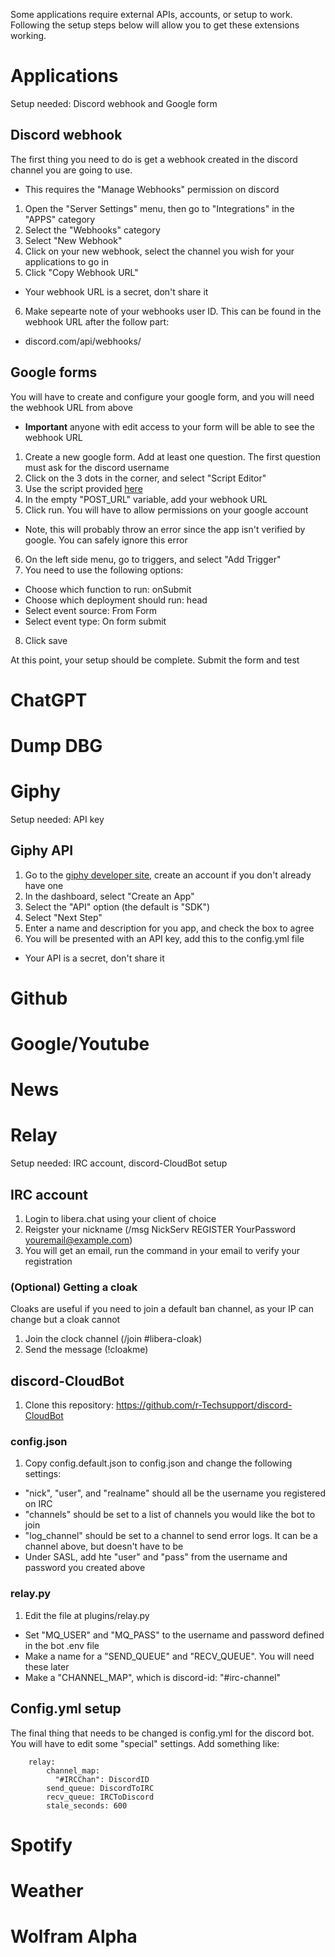 Some applications require external APIs, accounts, or setup to work. Following the setup steps below will allow you to get these extensions working.
# Applications
Setup needed: Discord webhook and Google form
## Discord webhook
The first thing you need to do is get a webhook created in the discord channel you are going to use.
- This requires the "Manage Webhooks" permission on discord
1. Open the "Server Settings" menu, then go to "Integrations" in the "APPS" category
2. Select the "Webhooks" category
3. Select "New Webhook"
4. Click on your new webhook, select the channel you wish for your applications to go in
5. Click "Copy Webhook URL"
- Your webhook URL is a secret, don't share it
6. Make sepearte note of your webhooks user ID. This can be found in the webhook URL after the follow part:
- discord.com/api/webhooks/
## Google forms
You will have to create and configure your google form, and you will need the webhook URL from above
- **Important** anyone with edit access to your form will be able to see the webhook URL
1. Create a new google form. Add at least one question. The first question must ask for the discord username
2. Click on the 3 dots in the corner, and select "Script Editor"
3. Use the script provided [here](utilities/application.js)
4. In the empty "POST_URL" variable, add your webhook URL
5. Click run. You will have to allow permissions on your google account
- Note, this will probably throw an error since the app isn't verified by google. You can safely ignore this error
6. On the left side menu, go to triggers, and select "Add Trigger"
7. You need to use the following options:
- Choose which function to run: onSubmit
- Choose which deployment should run: head
- Select event source: From Form
- Select event type: On form submit
8. Click save

At this point, your setup should be complete. Submit the form and test
# ChatGPT
# Dump DBG
# Giphy
Setup needed: API key
## Giphy API
1. Go to the [giphy developer site](https://developers.giphy.com/dashboard/), create an account if you don't already have one
2. In the dashboard, select "Create an App"
3. Select the "API" option (the default is "SDK")
4. Select "Next Step"
5. Enter a name and description for you app, and check the box to agree
6. You will be presented with an API key, add this to the config.yml file
- Your API is a secret, don't share it
# Github
# Google/Youtube
# News
# Relay
Setup needed: IRC account, discord-CloudBot setup
## IRC account
1. Login to libera.chat using your client of choice
2. Reigster your nickname (/msg NickServ REGISTER YourPassword youremail@example.com)
3. You will get an email, run the command in your email to verify your registration
### (Optional) Getting a cloak
Cloaks are useful if you need to join a default ban channel, as your IP can change but a cloak cannot
1. Join the clock channel (/join #libera-cloak)
2. Send the message (!cloakme)
## discord-CloudBot
1. Clone this repository: https://github.com/r-Techsupport/discord-CloudBot
### config.json
1. Copy config.default.json to config.json and change the following settings:
- "nick", "user", and "realname" should all be the username you registered on IRC
- "channels" should be set to a list of channels you would like the bot to join
- "log_channel" should be set to a channel to send error logs. It can be a channel above, but doesn't have to be
- Under SASL, add hte "user" and "pass" from the username and password you created above
### relay.py
1. Edit the file at plugins/relay.py
- Set "MQ_USER" and "MQ_PASS" to the username and password defined in the bot .env file
- Make a name for a "SEND_QUEUE" and "RECV_QUEUE". You will need these later
- Make a "CHANNEL_MAP", which is discord-id: "#irc-channel"
## Config.yml setup
The final thing that needs to be changed is config.yml for the discord bot. You will have to edit some "special" settings. Add something like:
```
    relay:
        channel_map:
          "#IRCChan": DiscordID
        send_queue: DiscordToIRC
        recv_queue: IRCToDiscord
        stale_seconds: 600
```
# Spotify
# Weather
# Wolfram Alpha